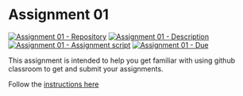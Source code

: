 # Assignment 01

[![Assignment 01 - Repository](https://img.shields.io/badge/Assignment01-Repository-blue?style=for-the-badge&logo=open%20badges)](https://classroom.github.com/a/jOe6EhXJ)
[![Assignment 01 - Description](https://img.shields.io/badge/Assignment01-Description-blue?style=for-the-badge)](https://wellesley-bisc195.github.io/BISC195.jl/stable/Assignments/Assignment01.html)
[![Assignment 01 - Assignment script](https://img.shields.io/badge/Assignment01-Script-blue?style=for-the-badge)](https://wellesley-bisc195.github.io/BISC195.jl/stable/Assignments/assignment01-code.html)
[![Assignment 01 - Due](https://img.shields.io/badge/Due-6%2F11-orange?style=for-the-badge)](https://wellesley-bisc195.github.io/BISC195.jl/stable/Assignments/Assignment01.html)

This assignment is intended to help you get familiar with
using github classroom to get and submit your assignments.

Follow the [instructions here](https://wellesley-bisc195.github.io/BISC195.jl/stable/Assignments/Assignment01.html)